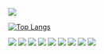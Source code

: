 <img src="https://capsule-render.vercel.app/api?type=waving&color=64d8fe&height=150&section=header" />


[![Top Langs](https://github-readme-stats.vercel.app/api/top-langs/?username=LogicRefinery)](https://github.com/anuraghazra/github-readme-stats)

<img src="https://img.shields.io/badge/Javascript-000?style=flat-square&logo=javascript&logoColor=#F7DF1E"/>
<img src="https://img.shields.io/badge/Typescript-000?style=flat-square&logo=typescript&logoColor=#3178C6"/>
<img src="https://img.shields.io/badge/ReactJs-000?style=flat-square&logo=react&logoColor=#61DAFB"/>
<img src="https://img.shields.io/badge/NextJs-000?style=flat-square&logo=nextjs&logoColor=#000000"/>


<img src="https://img.shields.io/badge/ReactQuery-000?style=flat-square&logo=reactquery&logoColor=#FF4154"/>
<img src="https://img.shields.io/badge/ReactHookForm-000?style=flat-square&logo=reacthookform&logoColor=#EC5990"/>
<img src="https://img.shields.io/badge/Scss Module-000?style=flat-square&logo=scss module&logoColor=#CC6699"/>
<img src="https://img.shields.io/badge/Msw-000?style=flat-square&logo=msw&logoColor=#E5122E"/>



<img src="https://capsule-render.vercel.app/api?type=waving&color=64d8fe&height=150&section=footer" />
